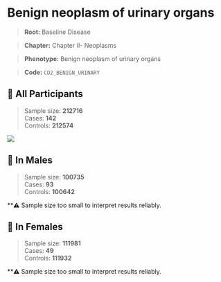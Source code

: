 # Benign neoplasm of urinary organs

> **Root:** Baseline Disease  

> **Chapter:** Chapter II- Neoplasms  

> **Phenotype:** Benign neoplasm of urinary organs  

> **Code:** `CD2_BENIGN_URINARY`

## 🧪 All Participants  
> Sample size: **212716**  
> Cases: **142**  
> Controls: **212574**
<img src="/Disease/Figures/ALL/Incidence/CD2_BENIGN_URINARY.png"/>
<CsvTable src="/public/Disease/Data/ALL/Incidence/COX_CD2_BENIGN_URINARY.csv" label="🔍 View full results" />

## 👨 In Males  
> Sample size: **100735**  
> Cases: **93**  
> Controls: **100642**

**⚠️ Sample size too small to interpret results reliably.


## 👩 In Females  
> Sample size: **111981**  
> Cases: **49**  
> Controls: **111932**

**⚠️ Sample size too small to interpret results reliably.

